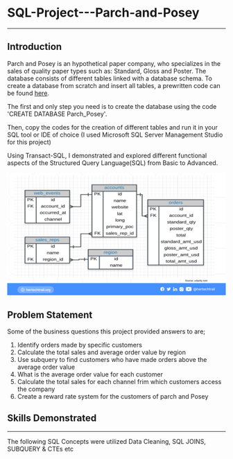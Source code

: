 # SQL-Project---Parch-and-Posey
---------------------------------------------------------------------------------------------------
## Introduction
Parch and Posey is an hypothetical paper company, who specializes in the sales of quality paper types such as: Standard, Gloss and Poster.
The database consists of different tables linked with a database schema. To create a database from scratch and insert all tables, a prewritten
code can be found [here](https://github.com/NIYICODE/SQL-Project---Parch-and-Posey/blob/main/Parch%20and%20Posey%20Schema%20Word%20document.docx).

The first and only step you need is to create the database using the code 'CREATE DATABASE Parch_Posey'.

Then, copy the codes for the creation of different tables and run it in your SQL tool or IDE of choice (I used Microsoft SQL Server Management Studio for this project)

Using Transact-SQL, I demonstrated and explored different functional aspects of the Structured Query Language(SQL) from Basic to Advanced.

![](https://github.com/NIYICODE/SQL-Project---Parch-and-Posey/blob/main/Parch%20and%20Posey%20ERD.png)

## Problem Statement
Some of the business questions this project provided answers to are;
1. Identify orders made by specific customers
2. Calculate the total sales and average order value by region
3. Use subquery to find customers who have made orders above the average order value
4. What is the average order value for each customer
5. Calculate the total sales for each channel frim which customers access the company
6. Create a reward rate system for the customers of parch and Posey

## Skills Demonstrated
---------------------------------------------------------------------------------------------------------------------
The following SQL Concepts were utilized
Data Cleaning, SQL JOINS, SUBQUERY & CTEs etc
